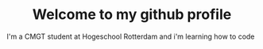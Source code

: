 <h1 align="center">Welcome to my github profile</h1>
<p>I'm a CMGT student at Hogeschool Rotterdam and i'm learning how to code</p>
